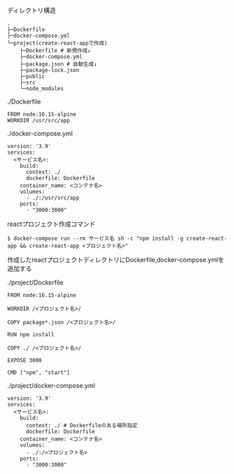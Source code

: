 ディレクトリ構造
```
.
├─Dockerfile
├─docker-compose.yml
└─project(create-react-appで作成)
    ├─Dockerfile # 新規作成↓
    ├─docker-compose.yml 
    ├─package.json # 自動生成↓
    ├─package-lock.json
    ├─public
    ├─src
    └─node_modules

```

./Dockerfile
```
FROM node:16.15-alpine
WORKDIR /usr/src/app

```

./docker-compose.yml
```
version: '3.9'
services:
  <サービス名>:
    build:
      context: ./
      dockerfile: Dockerfile
    container_name: <コンテナ名>
    volumes:
      - ./:/usr/src/app
    ports:
      - "3000:3000"
```
reactプロジェクト作成コマンド
```
$ docker-compose run --rm サービス名 sh -c "npm install -g create-react-app && create-react-app <プロジェクト名>"
```

作成したreactプロジェクトディレクトリにDockerfile,docker-compose.ymlを追加する

./project/Dockerfile
```
FROM node:16.15-alpine

WORKDIR /<プロジェクト名>/

COPY package*.json /<プロジェクト名>/

RUN npm install

COPY ./ /<プロジェクト名>/

EXPOSE 3000

CMD ["npm", "start"]

```

./project/docker-compose.yml
```
version: '3.9'
services:
  <サービス名>:
    build:
      context: ./ # Dockerfileのある場所指定
      dockerfile: Dockerfile
    container_name: <コンテナ名>
    volumes:
      - ./:/<プロジェクト名>
    ports:
      - "3000:3000"
```